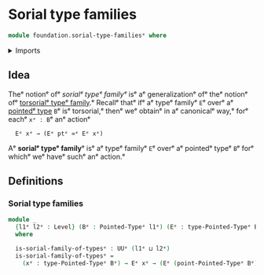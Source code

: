 # Sorial type families

```agda
module foundation.sorial-type-familiesᵉ where
```

<details><summary>Imports</summary>

```agda
open import foundation.universe-levelsᵉ

open import foundation-core.equivalencesᵉ

open import structured-types.pointed-typesᵉ
```

</details>

## Idea

Theᵉ notionᵉ ofᵉ _sorialᵉ typeᵉ familyᵉ_ isᵉ aᵉ generalizationᵉ ofᵉ theᵉ notionᵉ ofᵉ
[torsorialᵉ typeᵉ family](foundation.torsorial-type-families.md).ᵉ Recallᵉ thatᵉ ifᵉ aᵉ
typeᵉ familyᵉ `E`ᵉ overᵉ aᵉ [pointedᵉ type](structured-types.pointed-types.mdᵉ) `B`ᵉ isᵉ
torsorial,ᵉ thenᵉ weᵉ obtainᵉ in aᵉ canonicalᵉ way,ᵉ forᵉ eachᵉ `xᵉ : B`ᵉ anᵉ actionᵉ

```text
  Eᵉ xᵉ → (Eᵉ ptᵉ ≃ᵉ Eᵉ xᵉ)
```

Aᵉ **sorialᵉ typeᵉ family**ᵉ isᵉ aᵉ typeᵉ familyᵉ `E`ᵉ overᵉ aᵉ pointedᵉ typeᵉ `B`ᵉ forᵉ whichᵉ
weᵉ haveᵉ suchᵉ anᵉ action.ᵉ

## Definitions

### Sorial type families

```agda
module _
  {l1ᵉ l2ᵉ : Level} (Bᵉ : Pointed-Typeᵉ l1ᵉ) (Eᵉ : type-Pointed-Typeᵉ Bᵉ → UUᵉ l2ᵉ)
  where

  is-sorial-family-of-typesᵉ : UUᵉ (l1ᵉ ⊔ l2ᵉ)
  is-sorial-family-of-typesᵉ =
    (xᵉ : type-Pointed-Typeᵉ Bᵉ) → Eᵉ xᵉ → (Eᵉ (point-Pointed-Typeᵉ Bᵉ) ≃ᵉ Eᵉ xᵉ)
```